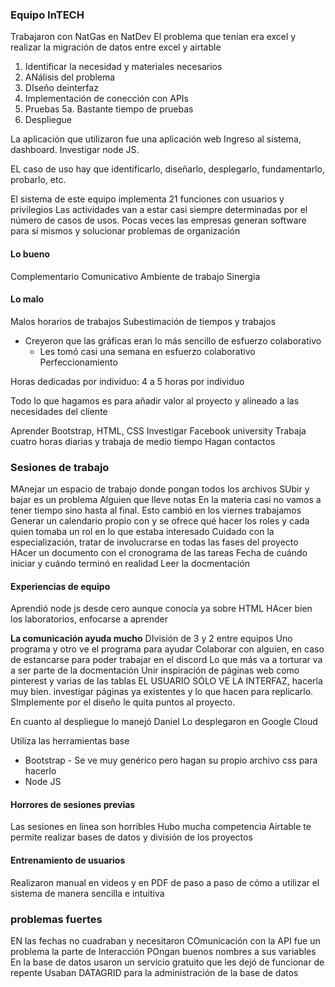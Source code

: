 ### Equipo InTECH
Trabajaron con NatGas en NatDev
El problema que tenían era excel y realizar la migración de datos entre excel  y airtable

1. Identificar la necesidad y materiales necesarios
2. ANálisis del problema
3. DIseño deinterfaz
4. Implementación de conección con APIs
5. Pruebas 
	5a. Bastante tiempo de pruebas
6. Despliegue

La aplicación que utilizaron fue una aplicación web
Ingreso al sistema, dashboard. Investigar node JS.

EL caso de uso hay que identificarlo, diseñarlo, desplegarlo, fundamentarlo, probarlo, etc.

El sistema de este equipo implementa 21 funciones con usuarios y privilegios
Las actividades van a estar casi siempre determinadas por el número de casos de usos.
Pocas veces las empresas generan software para sí mismos y solucionar problemas de organización 

#### Lo bueno
Complementario
Comunicativo
Ambiente de trabajo
Sinergia

#### Lo malo
Malos horarios de trabajos
Subestimación de tiempos y trabajos
- Creyeron que las gráficas eran lo más sencillo de esfuerzo colaborativo
	- Les tomó casi una semana en esfuerzo colaborativo
Perfeccionamiento

Horas dedicadas por individuo:
4 a 5 horas por individuo

Todo lo que hagamos es para añadir valor al proyecto y alineado a las necesidades del cliente

Aprender Bootstrap, HTML, CSS
Investigar Facebook university
Trabaja cuatro horas diarias y trabaja de medio tiempo
Hagan contactos

### Sesiones de trabajo
MAnejar un espacio de trabajo donde pongan todos los archivos
SUbir y bajar es un problema
Alguien que lleve notas
En la materia casi no vamos a tener tiempo sino hasta al final. Esto cambió en los viernes trabajamos 
Generar un calendario propio con y se ofrece qué hacer los roles y cada quien tomaba un rol en lo que estaba interesado
Cuidado con la especialización, tratar de involucrarse en todas las fases del proyecto
HAcer un documento con el cronograma de las tareas
Fecha de cuándo iniciar y cuándo terminó en realidad
Leer la docmentación

#### Experiencias de equipo 
Aprendió node js desde cero aunque conocía ya sobre HTML
HAcer bien los laboratorios, enfocarse a aprender

**La comunicación ayuda mucho**
DIvisión de 3 y 2 entre equipos 
Uno programa y otro ve el programa para ayudar
Colaborar con alguien, en caso de estancarse para poder trabajar en el discord
Lo que más va a torturar va  a ser parte de la docmentación
Unir inspiración de páginas web como pinterest y varias de las tablas 
EL USUARIO SÓLO VE LA INTERFAZ, hacerla muy bien. investigar páginas ya existentes y lo que hacen para replicarlo. SImplemente por el diseño le quita puntos al proyecto.

En cuanto al despliegue lo manejó Daniel
Lo desplegaron en Google Cloud

Utiliza las herramientas base
- Bootstrap
		- Se ve muy genérico pero hagan su propio archivo css para hacerlo
- Node JS

#### Horrores de sesiones previas
Las sesiones en línea son horribles
Hubo mucha competencia
Airtable te permite realizar bases de datos y división de los proyectos

#### Entrenamiento de usuarios
Realizaron manual en videos y en PDF de paso a paso de cómo a utilizar el sistema de manera sencilla e intuitiva

### problemas fuertes
EN las fechas no cuadraban y necesitaron 
COmunicación con la API fue un problema la parte de 
Interacción 
POngan buenos nombres a sus variables
En la base de datos usaron un servicio gratuito que les dejó de funcionar de repente
Usaban DATAGRID para la administración de la base de datos 